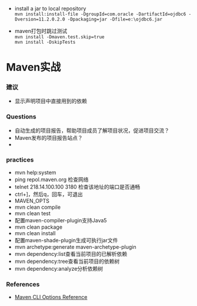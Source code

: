 + install a jar to local repository   
`mvn install:install-file -DgroupId=com.oracle -DartifactId=ojdbc6 -Dversion=11.2.0.2.0 -Dpackaging=jar -Dfile=e:\ojdbc6.jar`

+ maven打包时跳过测试  
`mvn install -Dmaven.test.skip=true`  
`mvn install -DskipTests`  

# Maven实战

### 建议
+ 显示声明项目中直接用到的依赖



### Questions
+ 自动生成的项目报告，帮助项目成员了解项目状况，促进项目交流？
+ Maven发布的项目报告站点？
+ 

### practices
+ mvn help:system
+ ping repol.maven.org 检查网络
+ telnet 218.14.100.100 3180 检查该地址的端口是否通畅
+ ctrl+]，然后q，回车，可退出
+ MAVEN_OPTS
+ mvn clean compile
+ mvn clean test
+ 配置maven-compiler-plugin支持Java5
+ mvn clean package
+ mvn clean install
+ 配置maven-shade-plugin生成可执行jar文件
+ mvn archetype:generate  maven-archetype-plugin
+ mvn dependency:list查看当前项目的已解析依赖
+ mvn dependency:tree查看当前项目的依赖树
+ mvn dependency:analyze分析依赖树

### References
+ [Maven CLI Options Reference](http://maven.apache.org/ref/3.1.0/maven-embedder/cli.html)


